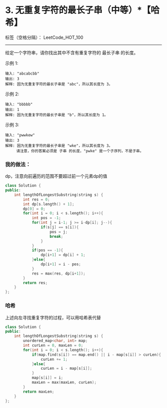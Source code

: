 ﻿# 3. 无重复字符的最长子串（中等）*【哈希】

标签（空格分隔）： LeetCode_HOT_100

---
给定一个字符串，请你找出其中不含有重复字符的 最长子串 的长度。

示例 1:

    输入: "abcabcbb"
    输出: 3 
    解释: 因为无重复字符的最长子串是 "abc"，所以其长度为 3。

示例 2:

    输入: "bbbbb"
    输出: 1
    解释: 因为无重复字符的最长子串是 "b"，所以其长度为 1。

示例 3:
    
    输入: "pwwkew"
    输出: 3
    解释: 因为无重复字符的最长子串是 "wke"，所以其长度为 3。
         请注意，你的答案必须是 子串 的长度，"pwke" 是一个子序列，不是子串。




### 我的做法：  
dp，注意向前遍历的范围不要超过前一个元素dp的值
```C++
class Solution {
public:
    int lengthOfLongestSubstring(string s) {
        int res = 0;
        int dp[s.length() + 1];
        dp[0] = 0;
        for(int i = 0; i < s.length(); i++){
            int pos = -1;
            for(int j = i-1; j >= i-dp[i]; j--){
                if(s[j] == s[i]){
                    pos = j;
                    break;
                }
            }
            if(pos == -1){
                dp[i+1] = dp[i] + 1;
            }else{
                dp[i+1] = i - pos;
            }
            res = max(res, dp[i+1]);
        }
        return res;
    }
};
```

### 哈希
上述向左寻找重复字符的过程，可以用哈希表代替
```C++
class Solution {
public:
    int lengthOfLongestSubstring(string s) {
        unordered_map<char, int> map;
        int curLen = 0, maxLen = 0;
        for(int i = 0; i < s.length(); i++){
            if(map.find(s[i]) == map.end() || i - map[s[i]] > curLen){
                curLen += 1;
            }else{
                curLen = i - map[s[i]];
            }
            map[s[i]] = i;
            maxLen = max(maxLen, curLen);
        }
        return maxLen;
    }
};
```



